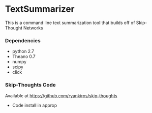 # TextSummarizer
This is a command line text summarization tool that builds off of Skip-Thought Networks

### Dependencies
* python 2.7
* Theano 0.7
* numpy 
* scipy
* click

### Skip-Thoughts Code
Available at https://github.com/ryankiros/skip-thoughts
* Code install in approp
